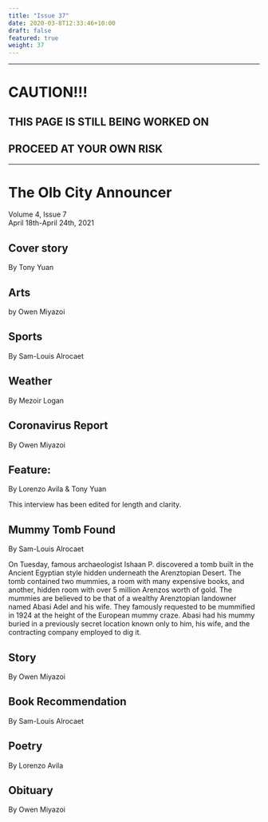 ```yaml
---
title: "Issue 37"
date: 2020-03-8T12:33:46+10:00
draft: false
featured: true
weight: 37
---
```


------------------------
# CAUTION!!!    
## THIS PAGE IS STILL BEING WORKED ON    
## PROCEED AT YOUR OWN RISK    
------------------------

# The Olb City Announcer    
Volume 4, Issue 7   
April 18th-April 24th, 2021    

## Cover story
By Tony Yuan



## Arts
by Owen Miyazoi



## Sports
By Sam-Louis Alrocaet



## Weather
By Mezoir Logan



## Coronavirus Report
By Owen Miyazoi



## Feature: 
By Lorenzo Avila & Tony Yuan



This interview has been edited for length and clarity.

## Mummy Tomb Found
By Sam-Louis Alrocaet

On Tuesday, famous archaeologist Ishaan P. discovered a tomb built in the Ancient Egyptian style hidden underneath the Arenztopian Desert. The tomb contained two mummies, a room with many expensive books, and another, hidden room with over 5 million Arenzos worth of gold. The mummies are believed to be that of a wealthy Arenztopian landowner named Abasi Adel and his wife. They famously requested to be mummified in 1924 at the height of the European mummy craze. Abasi had his mummy buried in a previously secret location known only to him, his wife, and the contracting company employed to dig it.

## Story
By Owen Miyazoi



## Book Recommendation
By Sam-Louis Alrocaet



## Poetry
By Lorenzo Avila

  

## Obituary
By Owen Miyazoi

